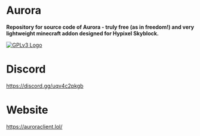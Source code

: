 # **Aurora**
**Repository for source code of Aurora - truly free (as in freedom!) and very lightweight minecraft addon designed for Hypixel Skyblock.**

[![GPLv3 Logo](https://upload.wikimedia.org/wikipedia/commons/thumb/9/93/GPLv3_Logo.svg/192px-GPLv3_Logo.svg.png)](https://commons.wikimedia.org/wiki/File:GPLv3_Logo.svg "Free Software Foundation, Public domain, via Wikimedia Commons")

# Discord
https://discord.gg/uqv4c2pkgb

# Website
https://auroraclient.lol/
